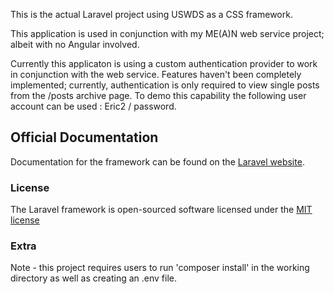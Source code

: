 This is the actual Laravel project using USWDS as a CSS framework. 

This application is used in conjunction with my ME(A)N web service project; albeit with no Angular involved.

Currently this applicaton is using a custom authentication provider to work in conjunction with the web service. Features haven't been completely implemented; currently, authentication is only required to view single posts from the /posts archive page. To demo this capability the following user account can be used : Eric2 / password.

## Official Documentation

Documentation for the framework can be found on the [Laravel website](http://laravel.com/docs).

### License

The Laravel framework is open-sourced software licensed under the [MIT license](http://opensource.org/licenses/MIT)

### Extra

Note - this project requires users to run 'composer install' in the working directory as well as creating an .env file.
